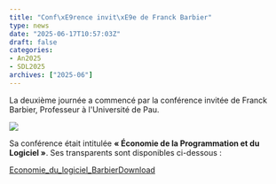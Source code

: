 ```yaml
---
title: "Conf\xE9rence invit\xE9e de Franck Barbier"
type: news
date: "2025-06-17T10:57:03Z"
draft: false
categories:
- An2025
- SDL2025
archives: ["2025-06"]
---
```


La deuxième journée a commencé par la conférence invitée de Franck Barbier, Professeur à l'Université de Pau. 

![](https://gdr-gpl.cnrs.fr/wp-content/uploads/2025/06/GPL25_Barbier1.jpg)

Sa conférence était intitulée **« Économie de la Programmation et du Logiciel »**. Ses transparents sont disponibles ci-dessous :

[Economie_du_logiciel_Barbier](https://gdr-gpl.cnrs.fr/wp-content/uploads/2025/06/Economie_du_logiciel_Barbier.pdf)[Download](https://gdr-gpl.cnrs.fr/wp-content/uploads/2025/06/Economie_du_logiciel_Barbier.pdf)
